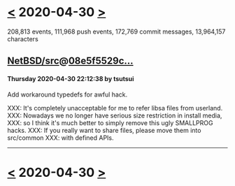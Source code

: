# [<](2020-04-29.md) 2020-04-30 [>](2020-05-01.md)

208,813 events, 111,968 push events, 172,769 commit messages, 13,964,157 characters


## [NetBSD/src](https://github.com/NetBSD/src)@[08e5f5529c...](https://github.com/NetBSD/src/commit/08e5f5529cc4da0076e73eb0e2f15f7394f07797)
#### Thursday 2020-04-30 22:12:38 by tsutsui

Add workaround typedefs for awful hack.

XXX: It's completely unacceptable for me to refer libsa files from userland.
XXX: Nowadays we no longer have serious size restriction in install media,
XXX: so I think it's much better to simply remove this ugly SMALLPROG hacks.
XXX: If you really want to share files, please move them into src/common
XXX: with defined APIs.

---

# [<](2020-04-29.md) 2020-04-30 [>](2020-05-01.md)

